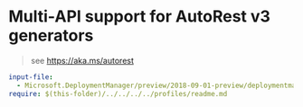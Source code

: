 # Multi-API support for AutoRest v3 generators

> see https://aka.ms/autorest

``` yaml $(enable-multi-api)
input-file:
  - Microsoft.DeploymentManager/preview/2018-09-01-preview/deploymentmanager.json
require: $(this-folder)/../../../../profiles/readme.md
```
